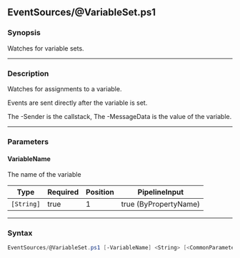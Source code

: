 EventSources/@VariableSet.ps1
-----------------------------




### Synopsis
Watches for variable sets.



---


### Description

Watches for assignments to a variable.  

Events are sent directly after the variable is set.

The -Sender is the callstack, The -MessageData is the value of the variable.



---


### Parameters
#### **VariableName**

The name of the variable






|Type      |Required|Position|PipelineInput        |
|----------|--------|--------|---------------------|
|`[String]`|true    |1       |true (ByPropertyName)|





---


### Syntax
```PowerShell
EventSources/@VariableSet.ps1 [-VariableName] <String> [<CommonParameters>]
```

